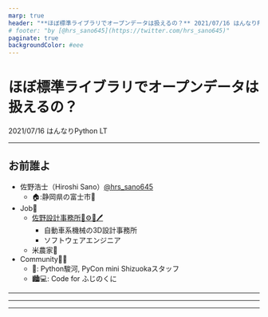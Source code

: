 ```yaml
---
marp: true
header: "**ほぼ標準ライブラリでオープンデータは扱えるの？** 2021/07/16 はんなりPython LT"
# footer: "by [@hrs_sano645](https://twitter.com/hrs_sano645)"
paginate: true
backgroundColor: #eee
---
```


# ほぼ標準ライブラリでオープンデータは扱えるの？

2021/07/16 はんなりPython LT


---

## お前誰よ

- 佐野浩士（Hiroshi Sano）[@hrs_sano645](https://twitter.com/hrs_sano645) 
  - 🏠:静岡県の富士市🗻
- Job💼
  - [佐野設計事務所🚗⚙️📏🖊️](https://sano-design.info)
    - 自動車系機械の3D設計事務所
    - ソフトウェアエンジニア
  - 米農家🌾
- Community🧑‍💻
  - 🐍: Python駿河, PyCon mini Shizuokaスタッフ
  - 🏙💻: Code for ふじのくに

<!-- _footer:  -->

---


<!-- _footer:  -->

---


<!-- _footer:  -->

---

